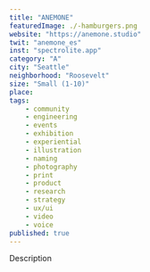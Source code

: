 ```yaml
---
title: "ANEMONE"
featuredImage: ./-hamburgers.png
website: "https://anemone.studio"
twit: "anemone_es"
inst: "spectrolite.app"
category: "A"
city: "Seattle"
neighborhood: "Roosevelt"
size: "Small (1-10)"
place: 
tags:
    - community 
    - engineering
    - events 
    - exhibition
    - experiential
    - illustration
    - naming
    - photography
    - print
    - product
    - research
    - strategy
    - ux/ui
    - video
    - voice
published: true
---
```


Description
